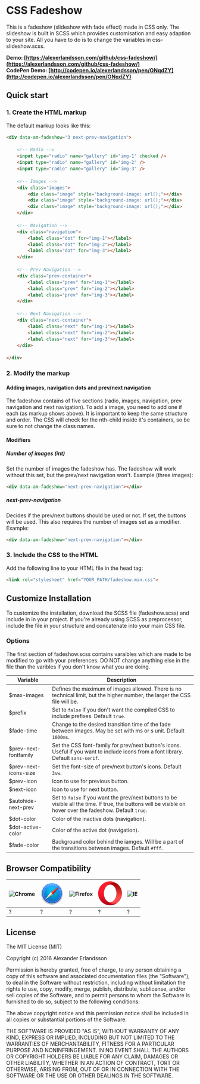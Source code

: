 # CSS Fadeshow
This is a fadeshow (slideshow with fade effect) made in CSS only. The slideshow is built in SCSS which provides customisation and easy adaption to your site. All you have to do is to change the variables in css-slideshow.scss.

**Demo: [https://alexerlandsson.com/github/css-fadeshow/](https://alexerlandsson.com/github/css-fadeshow/)**  
**CodePen Demo: [http://codepen.io/alexerlandsson/pen/ONqdZY](http://codepen.io/alexerlandsson/pen/ONqdZY)**

## Quick start
### 1. Create the HTML markup
The default markup looks like this:

```html
<div data-am-fadeshow="3 next-prev-navigation">
	
	<!-- Radio -->
	<input type="radio" name="gallery" id="img-1" checked />
	<input type="radio" name="gallery" id="img-2" />
	<input type="radio" name="gallery" id="img-3" />
	
	<!-- Images -->
	<div class="images">
		<div class="image" style="background-image: url();"></div>
		<div class="image" style="background-image: url();"></div>
		<div class="image" style="background-image: url();"></div>
	</div>
	
	<!-- Navigation -->
	<div class="navigation">
		<label class="dot" for="img-1"></label>
		<label class="dot" for="img-2"></label>
		<label class="dot" for="img-3"></label>
	</div>
	
	<!-- Prev Navigation -->
	<div class="prev-container">
		<label class="prev" for="img-1"></label>
		<label class="prev" for="img-2"></label>
		<label class="prev" for="img-3"></label>
	</div>
	
	<!-- Next Navigation -->
	<div class="next-container">
		<label class="next" for="img-1"></label>
		<label class="next" for="img-2"></label>
		<label class="next" for="img-3"></label>
	</div>
	
</div>
```

### 2. Modify the markup

#### Adding images, navigation dots and prev/next navigation
The fadeshow contains of five sections (radio, images, navigation, prev navigation and next navigation). To add a image, you need to add one if each (as markup shows above). It is important to keep the same structure and order. The CSS will check for the nth-child inside it's containers, so be sure to not change the class names.

#### Modifiers

##### Number of images (int)
Set the number of images the fadeshow has. The fadeshow will work without this set, but the prev/next navigation won't. Example (three images):

```html
<div data-am-fadeshow="next-prev-navigation"></div>
```

##### next-prev-navigation
Decides if the prev/next buttons should be used or not. If set, the buttons will be used. This also requires the number of images set as a modifier. Example:

```html
<div data-am-fadeshow="next-prev-navigation"></div>
```

### 3. Include the CSS to the HTML
Add the following line to your HTML file in the head tag:
```html
<link rel="stylesheet" href="YOUR_PATH/fadeshow.min.css">
```

## Customize Installation
To customize the installation, download the SCSS file (fadeshow.scss) and include in in your project. If you're already using SCSS as preprocessor, include the file in your structure and concatenate into your main CSS file.

### Options
The first section of fadeshow.scss contains varaibles which are made to be modified to go with your preferences. DO NOT change anything else in the file than the varibles if you don't know what you are doing.

Variable 				| Description
----------------------- | -----------------------
$max-images 			| Defines the maximum of images allowed. There is no technical limit, but the higher number, the larger the CSS file will be.
$prefix 				| Set to `false` if you don't want the compiled CSS to include prefixes. Default `true`.
$fade-time 				| Change to the desired transition time of the fade between images. May be set with ms or s unit. Default `1000ms`.
$prev-next-fontfamily 	| Set the CSS font-family for prev/next button's icons. Useful if you want to include icons from a font library. Default `sans-serif`.
$prev-next-icons-size 	| Set the font-size of prev/next button's icons. Default `3vw`.
$prev-icon 				| Icon to use for previous button.
$next-icon 				| Icon to use for next button.
$autohide-next-prev 	| Set to `false` if you want the prev/next buttons to be visible all the time. If true, the buttons will be visible on hover over the fadeshow. Default `true`.
$dot-color 				| Color of the inactive dots (navigation).
$dot-active-color 		| Color of the active dot (navigation).
$fade-color 			| Background color behind the iamges. Will be a part of the transitions between images. Default `#fff`.

## Browser Compatibility
![Chrome](https://github.com/alrra/browser-logos/blob/master/chrome/chrome_64x64.png?raw=true) | ![Safari](https://github.com/alrra/browser-logos/blob/master/safari/safari_64x64.png?raw=true) | ![Firefox](https://github.com/alrra/browser-logos/blob/master/firefox/firefox_64x64.png?raw=true) | ![Opera](https://github.com/alrra/browser-logos/blob/master/opera/opera_64x64.png?raw=true) | ![IE](https://github.com/alrra/browser-logos/blob/master/internet-explorer/internet-explorer_64x64.png?raw=true)
---------|---------|---------|---------|---------
? 		 | ?	   | ?       | ? 	   | ?

## License
The MIT License (MIT)

Copyright (c) 2016 Alexander Erlandsson

Permission is hereby granted, free of charge, to any person obtaining a copy of this software and associated documentation files (the "Software"), to deal in the Software without restriction, including without limitation the rights to use, copy, modify, merge, publish, distribute, sublicense, and/or sell copies of the Software, and to permit persons to whom the Software is furnished to do so, subject to the following conditions:

The above copyright notice and this permission notice shall be included in all copies or substantial portions of the Software.

THE SOFTWARE IS PROVIDED "AS IS", WITHOUT WARRANTY OF ANY KIND, EXPRESS OR IMPLIED, INCLUDING BUT NOT LIMITED TO THE WARRANTIES OF MERCHANTABILITY, FITNESS FOR A PARTICULAR PURPOSE AND NONINFRINGEMENT. IN NO EVENT SHALL THE AUTHORS OR COPYRIGHT HOLDERS BE LIABLE FOR ANY CLAIM, DAMAGES OR OTHER LIABILITY, WHETHER IN AN ACTION OF CONTRACT, TORT OR OTHERWISE, ARISING FROM, OUT OF OR IN CONNECTION WITH THE SOFTWARE OR THE USE OR OTHER DEALINGS IN THE SOFTWARE.